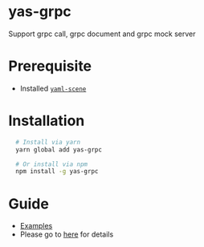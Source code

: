 # yas-grpc
Support grpc call, grpc document and grpc mock server

# Prerequisite
- Installed [`yaml-scene`](https://www.npmjs.com/package/yaml-scene)


# Installation

```sh
  # Install via yarn
  yarn global add yas-grpc

  # Or install via npm
  npm install -g yas-grpc
```

# Guide

- [Examples](./scenes/test)
- Please go to [here](./GUIDE.md) for details